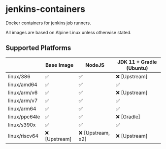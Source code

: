 # jenkins-containers
Docker containers for jenkins job runners.

All images are based on Alpine Linux unless otherwise stated.

## Supported Platforms

|  | Base Image | NodeJS | JDK 11 + Gradle (Ubuntu) |
|------------|------------|------------|------------|
| linux/386 | :white_check_mark: | :white_check_mark: | :x: [Upstream]
| linux/amd64 | :white_check_mark: | :white_check_mark: | :white_check_mark: |
| linux/arm/v6 | :white_check_mark: | :white_check_mark: | :x: [Upstream] |
| linux/arm/v7 | :white_check_mark: | :white_check_mark: | :white_check_mark: |
| linux/arm64 | :white_check_mark: | :white_check_mark: | :white_check_mark: |
| linux/ppc64le | :white_check_mark: | :white_check_mark: | :x: [Gradle] |
| linux/s390x | :white_check_mark: | :white_check_mark: | :white_check_mark:
| linux/riscv64 | :x: [Upstream] | :x: [Upstream, x2] | :x: [Upstream]
